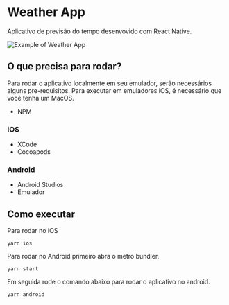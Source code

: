 # Weather App

Aplicativo de previsão do tempo desenvovido com React Native.

![Example of Weather App](https://i.imgur.com/VzxrKNr.gif)

## O que precisa para rodar?

Para rodar o aplicativo localmente em seu emulador, serão necessários alguns pre-requisitos.
Para executar em emuladores iOS, é necessário que você tenha um MacOS.

- NPM

### iOS

- XCode
- Cocoapods

### Android

- Android Studios
- Emulador

## Como executar


Para rodar no iOS 
```
yarn ios
```

Para rodar no Android primeiro abra o metro bundler.
```
yarn start
``` 

Em seguida rode o comando abaixo para rodar o aplicativo no android.
```
yarn android
```